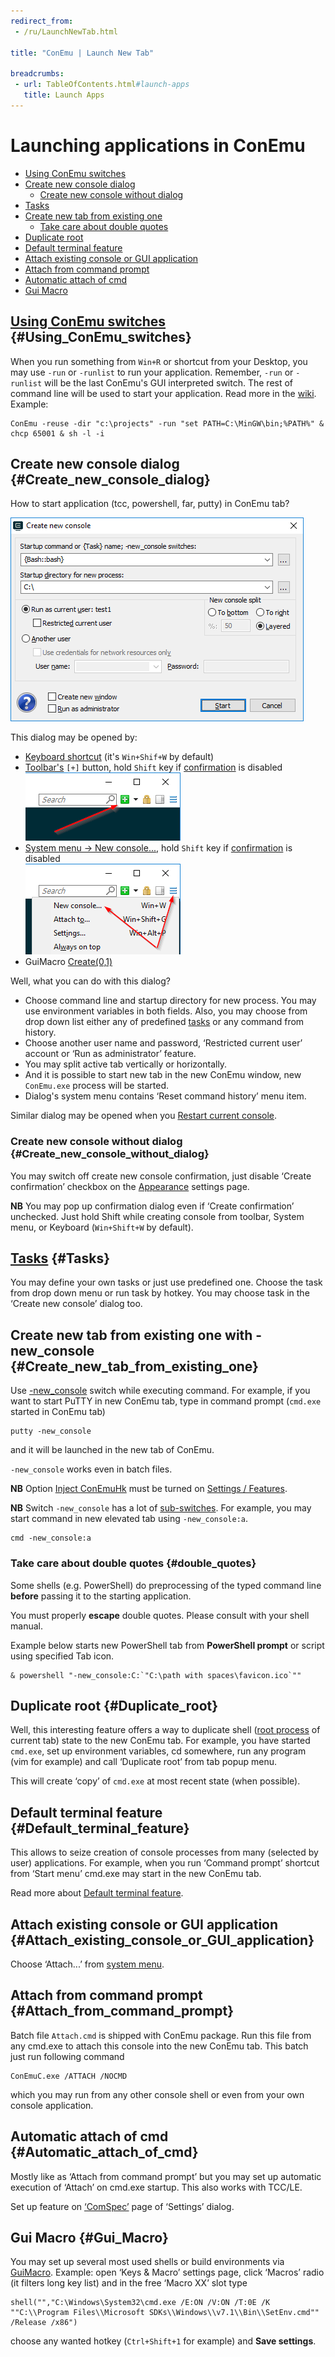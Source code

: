 ```yaml
---
redirect_from:
 - /ru/LaunchNewTab.html

title: "ConEmu | Launch New Tab"

breadcrumbs:
 - url: TableOfContents.html#launch-apps
   title: Launch Apps
---
```


# Launching applications in ConEmu

* [Using ConEmu switches](#Using_ConEmu_switches)
* [Create new console dialog](#Create_new_console_dialog)
  * [Create new console without dialog](#Create_new_console_without_dialog)
* [Tasks](#Tasks)
* [Create new tab from existing one](#Create_new_tab_from_existing_one)
  * [Take care about double quotes](#double_quotes)
* [Duplicate root](#Duplicate_root)
* [Default terminal feature](#Default_terminal_feature)
* [Attach existing console or GUI application](#Attach_existing_console_or_GUI_application)
* [Attach from command prompt](#Attach_from_command_prompt)
* [Automatic attach of cmd](#Automatic_attach_of_cmd)
* [Gui Macro](#Gui_Macro)



## [Using ConEmu switches](ConEmuArgs.html)  {#Using_ConEmu_switches}

When you run something from `Win+R` or shortcut from your Desktop,
you may use `-run` or `-runlist` to run your application. Remember, `-run` or `-runlist` will be the last ConEmu's GUI interpreted switch. The rest of command line will be used to start your application. Read more in the [wiki](ConEmuArgs.html). Example:

~~~
ConEmu -reuse -dir "c:\projects" -run "set PATH=C:\MinGW\bin;%PATH%" & chcp 65001 & sh -l -i
~~~




## Create new console dialog  {#Create_new_console_dialog}

How to start application (tcc, powershell, far, putty) in ConEmu tab?

![ConEmu confirmation of new console creation](/img/ConEmuCreate.png)

This dialog may be opened by:

* [Keyboard shortcut](SettingsHotkeys.html) (it's `Win+Shif+W` by default)
* [Toolbar's](ToolBar.html) <code class="plus">[+]</code> button,
  hold `Shift` key if [confirmation](SettingsConfirm.html#id1546) is disabled <br/>
  ![Toolbar](/img/ConEmuAddBtn.png)
* [System menu -> New console...](SystemMenu.html), hold `Shift` key if [confirmation](SettingsConfirm.html#id1546) is disabled <br/>
  ![System menu](/img/ConEmuAddSys.png)
* GuiMacro [Create(0,1)](GuiMacro.html#Recreate)

Well, what you can do with this dialog?

* Choose command line and startup directory for new process.
  You may use environment variables in both fields.
  Also, you may choose from drop down list either any of predefined
  [tasks](Tasks.html) or any command from history.
* Choose another user name and password,
  ‘Restricted current user’ account or ‘Run as administrator’ feature.
* You may split active tab vertically or horizontally.
* And it is possible to start new tab in the new ConEmu window,
  new `ConEmu.exe` process will be started.
* Dialog's system menu contains ‘Reset command history’ menu item.

Similar dialog may be opened when you [Restart current console](RestartTab.html).



### Create new console without dialog   {#Create_new_console_without_dialog}

You may switch off create new console confirmation,
just disable ‘Create confirmation’ checkbox on the
[Appearance](Settings.html#Appearance) settings page.

**NB** You may pop up confirmation dialog even if ‘Create confirmation’ unchecked.
Just hold Shift while creating console from toolbar, System menu,
or Keyboard (`Win+Shift+W` by default).



## [Tasks](Tasks.html)  {#Tasks}

You may define your own tasks or just use predefined one.
Choose the task from drop down menu or run task by hotkey.
You may choose task in the ‘Create new console’ dialog too.



## Create new tab from existing one with -new_console  {#Create_new_tab_from_existing_one}

Use [-new_console](NewConsole.html) switch while executing command.
For example, if you want to start PuTTY in new ConEmu tab,
type in command prompt (`cmd.exe` started in ConEmu tab)

~~~
putty -new_console
~~~

and it will be launched in the new tab of ConEmu.

`-new_console` works even in batch files.

**NB** Option [Inject ConEmuHk](ConEmuHk.html) must be turned on [Settings / Features](SettingsFeatures.html).

**NB** Switch `-new_console` has a lot of [sub-switches](NewConsole.html).
For example, you may start command in new elevated tab using `-new_console:a`.

~~~
cmd -new_console:a
~~~


### Take care about double quotes  {#double_quotes}

Some shells (e.g. PowerShell) do preprocessing of the typed command line
**before** passing it to the starting application.

You must properly **escape** double quotes. Please consult with your shell manual.

Example below starts new PowerShell tab from **PowerShell prompt** or script
using specified Tab icon.

```
& powershell "-new_console:C:`"C:\path with spaces\favicon.ico`""
```



## Duplicate root  {#Duplicate_root}

Well, this interesting feature offers a way to duplicate shell
([root process](RootProcess.html) of current tab) state to the new ConEmu tab.
For example, you have started `cmd.exe`, set up environment variables,
cd somewhere, run any program (vim for example) and call ‘Duplicate root’
from tab popup menu.

This will create ‘copy’ of `cmd.exe` at most recent state (when possible).




## Default terminal feature  {#Default_terminal_feature}

This allows to seize creation of console processes from many (selected by user) applications.
For example, when you run ‘Command prompt’ shortcut from ‘Start menu’ cmd.exe
may start in the new ConEmu tab.

Read more about [Default terminal feature](DefaultTerminal.html).



## Attach existing console or GUI application  {#Attach_existing_console_or_GUI_application}

Choose ‘Attach...’ from [system menu](SystemMenu.html).



## Attach from command prompt  {#Attach_from_command_prompt}

Batch file `Attach.cmd` is shipped with ConEmu package.
Run this file from any cmd.exe to attach this console into the new ConEmu tab.
This batch just run following command

~~~
ConEmuC.exe /ATTACH /NOCMD
~~~

which you may run from any other console shell or even from your own console application.



## Automatic attach of cmd  {#Automatic_attach_of_cmd}

Mostly like as ‘Attach from command prompt’ but you may set up automatic execution
of ‘Attach’ on cmd.exe startup.
This also works with TCC/LE.

Set up feature on [‘ComSpec’](SettingsComspec.html) page of ‘Settings’ dialog.



## Gui Macro  {#Gui_Macro}

You may set up several most used shells or build environments via [GuiMacro](GuiMacro.html).
Example: open ‘Keys & Macro’ settings page, click ‘Macros’ radio (it filters long key list)
and in the free ‘Macro XX’ slot type

~~~
shell("","C:\Windows\System32\cmd.exe /E:ON /V:ON /T:0E /K ""C:\\Program Files\\Microsoft SDKs\\Windows\\v7.1\\Bin\\SetEnv.cmd"" /Release /x86")
~~~

choose any wanted hotkey (`Ctrl+Shift+1` for example) and **Save settings**.
